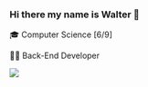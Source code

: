 ### Hi there my name is Walter 👋


<p align="left">
    <p>🎓 Computer Science [6/9]</p>
    <p>👨‍💻 Back-End Developer </p>
  <a href="https://www.linkedin.com/in/walter-ferreira-161b871b9/" alt="linkedin">
    <img src="https://img.shields.io/badge/-linkedin-1C1C1C?style=for-the-badge&logo=linkedin&logoColor=FFFFFF&link=devwalterjr@gmail.com"/>
  </a>
  
</p>

